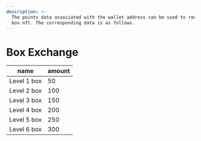 ```yaml
---
description: >-
  The points data associated with the wallet address can be used to redeem the
  box nft. The corresponding data is as follows.
---
```


# Box Exchange

| name        | amount |
| ----------- | ------ |
| Level 1 box | 50     |
| Level 2 box | 100    |
| Level 3 box | 150    |
| Level 4 box | 200    |
| Level 5 box | 250    |
| Level 6 box | 300    |
